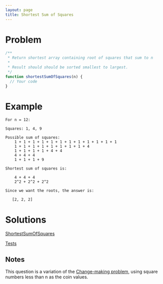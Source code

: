 ```yaml
---
layout: page
title: Shortest Sum of Squares
---
```


# Problem

```javascript
/**
 * Return shortest array containing root of squares that sum to n
 *
 * Result should should be sorted smallest to largest.
 */
function shortestSumOfSquares(n) {
  // Your code
}
```

# Example

```
For n = 12:

Squares: 1, 4, 9

Possible sum of squares:
    1 + 1 + 1 + 1 + 1 + 1 + 1 + 1 + 1 + 1 + 1 + 1
    1 + 1 + 1 + 1 + 1 + 1 + 1 + 1 + 4
    1 + 1 + 1 + 1 + 4 + 4
    4 + 4 + 4
    1 + 1 + 1 + 9

Shortest sum of squares is:

    4 + 4 + 4
    2^2 + 2^2 + 2^2

Since we want the roots, the answer is:

   [2, 2, 2]

```

# Solutions

[ShortestSumOfSquares](https://github.com/dting/interviewqs/blob/gh-pages/shortest-sum-of-squares/src/ShortestSumOfSquares.js)

[Tests](tests.html)

## Notes

This question is a variation of the [Change-making problem](https://en.wikipedia.org/wiki/Change-making_problem), using square numbers less than n as the coin values.
